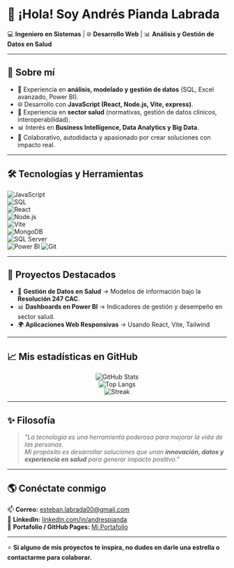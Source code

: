 # 👋 ¡Hola! Soy Andrés Pianda Labrada  

💻 **Ingeniero en Sistemas** | 🌐 **Desarrollo Web** | 📊 **Análisis y Gestión de Datos en Salud**  

---

## 🚀 Sobre mí
- 🎯 Experiencia en **análisis, modelado y gestión de datos** (SQL, Excel avanzado, Power BI).  
- 🌐 Desarrollo con **JavaScript (React, Node.js, Vite, express)**.  
- 🏥 Experiencia en **sector salud** (normativas, gestión de datos clínicos, interoperabilidad).  
- 📊 Interés en **Business Intelligence, Data Analytics y Big Data**.  
- 🤝 Colaborativo, autodidacta y apasionado por crear soluciones con impacto real.  

---

## 🛠️ Tecnologías y Herramientas

![JavaScript](https://img.shields.io/badge/JavaScript-F7DF1E?style=for-the-badge&logo=javascript&logoColor=black)  
![SQL](https://img.shields.io/badge/SQL-336791?style=for-the-badge&logo=postgresql&logoColor=white)  
![React](https://img.shields.io/badge/React-61DAFB?style=for-the-badge&logo=react&logoColor=black)  
![Node.js](https://img.shields.io/badge/Node.js-43853D?style=for-the-badge&logo=node.js&logoColor=white)  
![Vite](https://img.shields.io/badge/Vite-646CFF?style=for-the-badge&logo=vite&logoColor=white)  
![MongoDB](https://img.shields.io/badge/MongoDB-4EA94B?style=for-the-badge&logo=mongodb&logoColor=white)  
![SQL Server](https://img.shields.io/badge/SQL_Server-CC2927?style=for-the-badge&logo=microsoftsqlserver&logoColor=white)  
![Power BI](https://img.shields.io/badge/Power_BI-F2C811?style=for-the-badge&logo=powerbi&logoColor=black) 
![Git](https://img.shields.io/badge/Git-F05032?style=for-the-badge&logo=git&logoColor=white)  

---

## 📂 Proyectos Destacados
- 📑 **Gestión de Datos en Salud** → Modelos de información bajo la **Resolución 247 CAC**.  
- 📊 **Dashboards en Power BI** → Indicadores de gestión y desempeño en sector salud.  
- 🌍 **Aplicaciones Web Responsivas** → Usando React, Vite, Tailwind  


---

## 📈 Mis estadísticas en GitHub

<div align="center">

![GitHub Stats](https://github-readme-stats.vercel.app/api?username=andrespianda&show_icons=true&theme=tokyonight&hide_border=true)  
![Top Langs](https://github-readme-stats.vercel.app/api/top-langs/?username=andrespianda&layout=compact&theme=tokyonight&hide_border=true)  
![Streak](https://streak-stats.demolab.com?user=andrespianda&theme=tokyonight&hide_border=true)  

</div>

---

## ✨ Filosofía
> *"La tecnología es una herramienta poderosa para mejorar la vida de las personas.  
> Mi propósito es desarrollar soluciones que unan **innovación, datos y experiencia en salud** para generar impacto positivo."*

---

## 🌎 Conéctate conmigo

📫 **Correo:** [esteban.labrada00@gmail.com](mailto:esteban.labrada00@gmail.com)  
💼 **LinkedIn:** [linkedin.com/in/andrespianda](https://linkedin.com/in/andrespianda)  
📂 **Portafolio / GitHub Pages:** [Mi Portafolio](https://github.com/andrespianda)  

---

⭐ **Si alguno de mis proyectos te inspira, no dudes en darle una estrella o contactarme para colaborar.**
